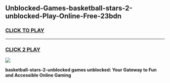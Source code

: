 
## Unblocked-Games-basketball-stars-2-unblocked-Play-Online-Free-23bdn
<h3>
<a href="https://premium76.site?title=basketball-stars-2-unblocked&ref=26A">CLICK TO PLAY</a></h3>
<hr>

<h3>
<a href="https://premium76.site?title=basketball-stars-2-unblocked&ref=26A">CLICK 2 PLAY</a>
  
</h3>

<a href="https://premium76.site?title=basketball-stars-2-unblocked&ref=26A"><img src="https://clearcache.store/games.png"></a>


**basketball-stars-2-unblocked games unblocked: Your Gateway to Fun and Accessible Online Gaming**
